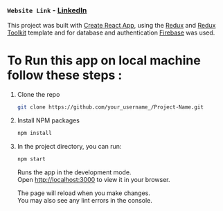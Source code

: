 ### `Website Link` - [LinkedIn](https://linkedin-clone-6dede.web.app/)


This project was built with [Create React App](https://github.com/facebook/create-react-app), using the [Redux](https://redux.js.org/) and [Redux Toolkit](https://redux-toolkit.js.org/) template and for database and authentication [Firebase](https://firebase.google.com/) was used.

# To Run this app on local machine follow these steps : 

1. Clone the repo
   ```sh
   git clone https://github.com/your_username_/Project-Name.git
   ```
2. Install NPM packages
   ```sh
   npm install
   ```
3. In the project directory, you can run:

      ```sh
     npm start
     ```

      Runs the app in the development mode.\
      Open [http://localhost:3000](http://localhost:3000) to view it in your browser.

      The page will reload when you make changes.\
      You may also see any lint errors in the console.

